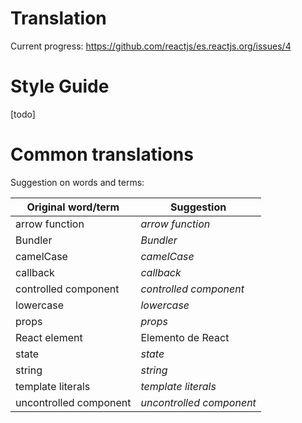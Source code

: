 # Translation

Current progress: https://github.com/reactjs/es.reactjs.org/issues/4

# Style Guide

[todo]

# Common translations

Suggestion on words and terms:

| Original word/term | Suggestion |
| ------------------ | ---------- |
| arrow function | *arrow function* |
| Bundler | *Bundler* |
| camelCase | *camelCase* |
| callback | *callback* |
| controlled component | *controlled component* |
| lowercase | *lowercase* |
| props | *props* |
| React element | Elemento de React |
| state | *state* |
| string | *string* |
| template literals | *template literals* |
| uncontrolled component | *uncontrolled component* |



